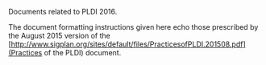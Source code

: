 Documents related to PLDI 2016.

The document formatting instructions given here echo those prescribed
by the August 2015 version of the [http://www.sigplan.org/sites/default/files/PracticesofPLDI.201508.pdf](Practices of the PLDI) document.


